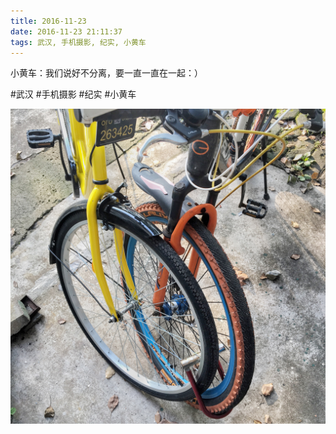 ```yaml
---
title: 2016-11-23
date: 2016-11-23 21:11:37
tags: 武汉, 手机摄影, 纪实, 小黄车
---
```


<p>小黄车：我们说好不分离，要一直一直在一起：）</p>

#武汉 #手机摄影 #纪实 #小黄车

![](/assets/images/2016/11/c3074d90fff6406814c805517aeda8ff.jpg)
